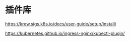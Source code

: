 # 插件库

https://krew.sigs.k8s.io/docs/user-guide/setup/install/

https://kubernetes.github.io/ingress-nginx/kubectl-plugin/